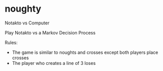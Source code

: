 # noughty
Notakto vs Computer

Play Notakto vs a Markov Decision Process

Rules:
- The game is similar to noughts and crosses except both players place crosses
- The player who creates a line of 3 loses
